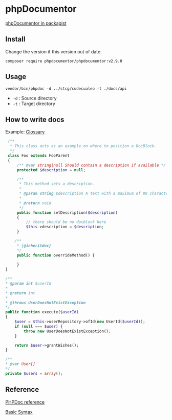 # phpDocumentor

[phpDocumentor in packagist](https://packagist.org/packages/phpDocumentor/phpDocumentor#v2.9.0)

## Install 

Change the version if this version out of date.

```
composer require phpdocumentor/phpdocumentor:v2.9.0
```

## Usage 

```
vendor/bin/phpdoc -d ../stcg/codecualeo -t ./docs/api
```

- `-d` : Source directory 
- `-t` : Target directory

## How to write docs

Example: [Glossary](https://docs.phpdoc.org/glossary.html#term-structural-elements)

```php
 /**
  * This class acts as an example on where to position a DocBlock.
  */
 class Foo extends FooParent
 {
     /** @var string|null Should contain a description if available */
     protected $description = null;

     /**
      * This method sets a description.
      *
      * @param string $description A text with a maximum of 80 characters.
      *
      * @return void
      */
     public function setDescription($description)
     {
         // there should be no docblock here
         $this->description = $description;
     }

    /**
     * {@inheritdoc}
     */
     public function overrideMethod() {
         
     }
}
```


```php
/**
* @param int $userId
*
* @return int
*
* @throws UserDoesNotExistException
*/
public function execute($userId)
{
    $user = $this->userRepository->ofId(new UserId($userId));
    if (null === $user) {
        throw new UserDoesNotExistException();
    }

    return $user->grantWishes();
}

```


```php
/**
* @var User[]
*/
private $users = array();

```

## Reference

[PHPDoc reference](https://docs.phpdoc.org/references/phpdoc/index.html)

[Basic Syntax](https://docs.phpdoc.org/references/phpdoc/basic-syntax.html#which-elements-can-have-a-docblock)



